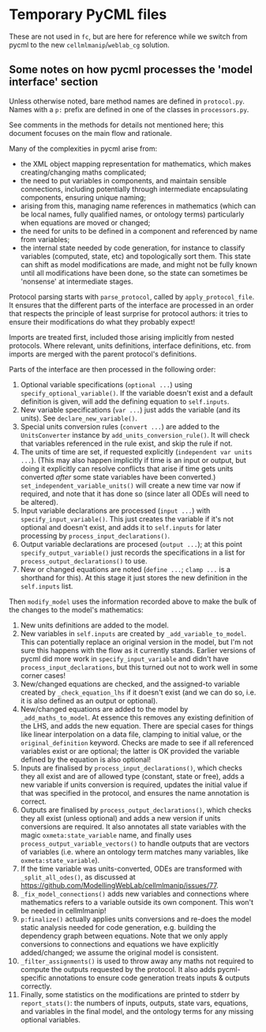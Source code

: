 # Temporary PyCML files

These are not used in `fc`, but are here for reference while we switch from pycml
to the new `cellmlmanip`/`weblab_cg` solution.


## Some notes on how pycml processes the 'model interface' section

Unless otherwise noted, bare method names are defined in `protocol.py`.
Names with a `p:` prefix are defined in one of the classes in `processors.py`.

See comments in the methods for details not mentioned here; this document focuses on the main flow and rationale.

Many of the complexities in pycml arise from:
- the XML object mapping representation for mathematics, which makes creating/changing maths complicated;
- the need to put variables in components, and maintain sensible connections, including potentially through intermediate encapsulating components, ensuring unique naming;
- arising from this, managing name references in mathematics (which can be local names, fully qualified names, or ontology terms) particularly when equations are moved or changed;
- the need for units to be defined in a component and referenced by name from variables;
- the internal state needed by code generation, for instance to classify variables (computed, state, etc) and topologically sort them. This state can shift as model modifications are made, and might not be fully known until all modifications have been done, so the state can sometimes be 'nonsense' at intermediate stages.

Protocol parsing starts with `parse_protocol`, called by `apply_protocol_file`. It ensures that the different parts of the interface are processed in an order that respects the principle of least surprise for protocol authors: it tries to ensure their modifications do what they probably expect!

Imports are treated first, included those arising implicitly from nested protocols. Where relevant, units definitions, interface definitions, etc. from imports are merged with the parent protocol's definitions.

Parts of the interface are then processed in the following order:
1. Optional variable specifications (`optional ...`) using `specify_optional_variable()`. If the variable doesn't exist and a default definition is given, will add the defining equation to `self.inputs`.
2. New variable specifications (`var ...`) just adds the variable (and its units). See `declare_new_variable()`.
3. Special units conversion rules (`convert ...`) are added to the `UnitsConverter` instance by `add_units_conversion_rule()`. It will check that variables referenced in the rule exist, and skip the rule if not.
4. The units of time are set, if requested explicitly (`independent var units ...`). (This may also happen implicitly if time is an input or output, but doing it explicitly can resolve conflicts that arise if time gets units converted *after* some state variables have been converted.) `set_independent_variable_units()` will create a new time var now if required, and note that it has done so (since later all ODEs will need to be altered).
5. Input variable declarations are processed (`input ...`) with `specify_input_variable()`. This just creates the variable if it's not optional and doesn't exist, and adds it to `self.inputs` for later processing by `process_input_declarations()`.
6. Output variable declarations are procesed (`output ...`); at this point `specify_output_variable()` just records the specifications in a list for `process_output_declarations()` to use.
7. New or changed equations are noted (`define ...`; `clamp ...` is a shorthand for this). At this stage it just stores the new definition in the `self.inputs` list.

Then `modify_model` uses the information recorded above to make the bulk of the changes to the model's mathematics:
1. New units definitions are added to the model.
2. New variables in `self.inputs` are created by `_add_variable_to_model`. This can potentially replace an original version in the model, but I'm not sure this happens with the flow as it currently stands. Earlier versions of pycml did more work in `specify_input_variable` and didn't have `process_input_declarations`, but this turned out not to work well in some corner cases!
3. New/changed equations are checked, and the assigned-to variable created by `_check_equation_lhs` if it doesn't exist (and we can do so, i.e. it is also defined as an output or optional).
4. New/changed equations are added to the model by `_add_maths_to_model`. At essence this removes any existing definition of the LHS, and adds the new equation. There are special cases for things like linear interpolation on a data file, clamping to initial value, or the `original_definition` keyword. Checks are made to see if all referenced variables exist or are optional; the latter is OK provided the variable defined by the equation is also optional!
5. Inputs are finalised by `process_input_declarations()`, which checks they all exist and are of allowed type (constant, state or free), adds a new variable if units conversion is required, updates the initial value if that was specified in the protocol, and ensures the name annotation is correct.
6. Outputs are finalised by `process_output_declarations()`, which checks they all exist (unless optional) and adds a new version if units conversions are required. It also annotates all state variables with the magic `oxmeta:state_variable` name, and finally uses `process_output_variable_vectors()` to handle outputs that are vectors of variables (i.e. where an ontology term matches many variables, like `oxmeta:state_variable`).
7. If the time variable was units-converted, ODEs are transformed with `_split_all_odes()`, as discussed at https://github.com/ModellingWebLab/cellmlmanip/issues/77.
8. `_fix_model_connections()` adds new variables and connections where mathematics refers to a variable outside its own component. This won't be needed in cellmlmanip!
9. `p:finalize()` actually applies units conversions and re-does the model static analysis needed for code generation, e.g. building the dependency graph between equations. Note that we only apply conversions to connections and equations we have explicitly added/changed; we assume the original model is consistent.
10. `_filter_assignments()` is used to throw away any maths not required to compute the outputs requested by the protocol. It also adds pycml-specific annotations to ensure code generation treats inputs & outputs correctly.
11. Finally, some statistics on the modifications are printed to stderr by `report_stats()`: the numbers of inputs, outputs, state vars, equations, and variables in the final model, and the ontology terms for any missing optional variables.
